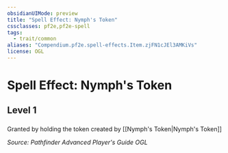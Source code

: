 ```yaml
---
obsidianUIMode: preview
title: "Spell Effect: Nymph's Token"
cssclasses: pf2e,pf2e-spell
tags:
  - trait/common
aliases: "Compendium.pf2e.spell-effects.Item.zjFN1cJEl3AMKiVs"
license: OGL
---
```

# Spell Effect: Nymph's Token
## Level 1
### 






Granted by holding the token created by [[Nymph's Token|Nymph's Token]]

*Source: Pathfinder Advanced Player's Guide*
*OGL*